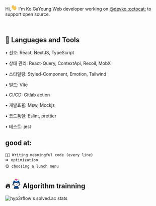 <p>Hi,<img src="https://github.com/KoGaYoung/KoGaYoung/blob/main/image/Hi.gif" width="20px"> I'm Ko GaYoung Web developer working on <a href="https://github.com/kogayoung">@devko :octocat:</a> to support open source.</p>

<br/>

 ## :robot: Languages and Tools 
 <p>• 선호: React, NextJS, TypeScript</p>
 <p>• 상태 관리: React-Query, ContextApi, Recoil, MobX</p>
 <p>• 스타일링: Styled-Component, Emotion, Tailwind</p>
 <p>• 빌드: Vite</p>
 <p>• CI/CD: Gitlab action</p>
 <p>• 개발효율: Msw, Mockjs</p>
 <p>• 코드품질: Eslint, prettier </p>
 <p>• 테스트: jest</p>

## good at: 
~~~
🧑‍💻 Writing meaningful code (every line)
⏩ optimization
😋 choosing a lunch menu
~~~

 ## 🔥 <img src="https://github.com/KoGaYoung/KoGaYoung/blob/main/image/cat.gif" width="30px"> Algorithm trainning
![hyp3rflow's solved.ac stats](https://github-readme-solvedac.hyp3rflow.vercel.app/api/?handle=j4723515)
